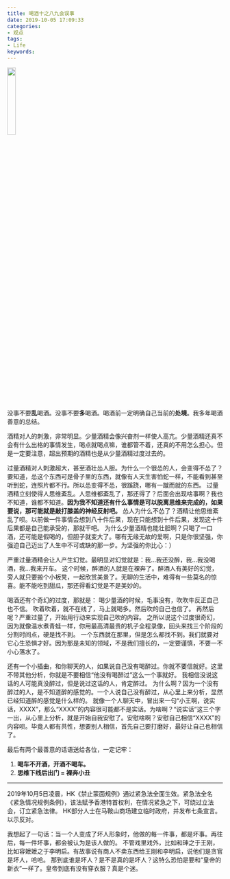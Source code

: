 ```yaml
---
title: 喝酒十之八九会误事
date: 2019-10-05 17:09:33
categories:
- 观点
tags:
- Life
keywords:
---
```


<img src="https://cdn.jsdelivr.net/gh/yigegongjiang/image_space@main/blog_img/202305300004125.jpg" width="20%">

没事不要**乱**喝酒。没事不要**多**喝酒。喝酒前一定明确自己当前的**处境**。我多年喝酒善意的总结。

酒精对人的刺激，非常明显。少量酒精会像兴奋剂一样使人高亢。少量酒精还真不会有什么出格的事情发生，喝点就喝点嘛，谁都管不着，还真的不用怎么担心。但是一定要注意，超出预期的酒精也是从少量酒精过度过去的。

<!-- more -->
过量酒精对人刺激超大，甚至酒壮怂人胆。为什么一个很怂的人，会变得不怂了？要知道，怂这个东西可是骨子里的东西，就像有人天生害怕蛇一样，不能看到甚至听到蛇，连照片都不行。所以怂变得不怂，很蹊跷，哪有一蹴而就的东西。
过量酒精立刻使得人思维紊乱。人思维都紊乱了，那还得了？后面会出现啥事啊？我也不知道，谁都不知道。**因为我不知道还有什么事情是可以脱离思维来完成的，如果要说，那可能就是敲打膝盖的神经反射吧。**
怂人为什么不怂了？酒精让他思维紊乱了呗。以前做一件事情会想到八十件后果，现在只能想到十件后果，发现这十件后果都是自己能承受的，那就干吧。
为什么少量酒精也能壮胆啊？只喝了一口酒，还可能是假喝的，但胆子就变大了。哪有无缘无故的爱啊，只是你很坚强，你强迫自己迈出了人生中不可或缺的那一步。为坚强的你比心：）

严重过量酒精会让人产生幻觉。最明显对幻觉就是：我...我还没醉，我...我没喝酒，我...我来开车。
这个时候，醉酒的人就是在裸奔了。醉酒人有美好的幻觉，旁人就只要搬个小板凳，一起欣赏美景了。无聊的生活中，难得有一些莫名的惊喜。能不能吃到甜瓜，那还得看幻觉是不是美妙的。

喝酒还有个奇幻的过度，那就是：
喝少量酒的时候，毛事没有，吹吹牛反正自己也不信。
吹着吹着，就不在线了，马上就喝多。然后吹的自己也信了。
再然后呢？严重过量了，开始用行动来实现自己吹的内容。
之所以说这个过度很奇幻，因为就像温水煮青蛙一样，你用最高清最贵的机子全程录像，回头来找三个阶段的分割时间点，硬是找不到。
一个东西就在那里，但是怎么都找不到。我们就要对它心生恐惧才好。因为那是未知的领域，不是我们擅长的，一定要谨慎，不要一不小心落水了。

还有一个小插曲，和你聊天的人，如果说自己没有喝醉过。你就不要信就好。这里不带其他分析，你就是不要相信“他没有喝醉过”这么一个事就好。
我相信没说这话的人可能真没醉过，但是说过这话的人，肯定醉过。
为什么啊？因为一个没有醉过的人，是不知道醉的感觉的。一个人说自己没有醉过，从心里上来分析，显然已经知道醉的感觉是什么样的。
就像一个人聊天中，冒出来一句“小王啊，说实话，XXXX”，那么“XXXX”的内容很可能都不是实话。为啥啊？“说实话”这三个字一出，从心里上分析，就是开始自我安慰了。安慰啥啊？安慰自己相信“XXXX”的内容呗。毕竟人都有共性，想要别人相信，首先自己要打磨好，最好让自己也相信了。

最后有两个最善意的话语送给各位，一定记牢：
1. **喝车不开酒，开酒不喝车。**
2. **思维下线后出门 = 裸奔小丑**

___

2019年10月5日凌晨，HK《禁止蒙面规例》通过紧急法全面生效。紧急法全名《紧急情况规例条例》，该法赋予香港特首权利，在情况紧急之下，可绕过立法会，订立紧急法律。
HK部分人士在马鞍山商场建立临时政府，并发布七条宣言。以示反对。

我想起了一句话：当一个人变成了坏人形象时，他做的每一件事，都是坏事。再往后，每一件坏事，都会被认为是该人做的。
不管戏里戏外，比如和珅之于王刚，比如容嬷嬷之于李明启。有故事说有商人不卖东西给王刚和李明启，说他们是贪官是坏人，哈哈。
那到底谁是坏人？是不是真的是坏人？这特么恐怕是要和“皇帝的新衣”一样了。皇帝到底有没有穿衣服？真是个迷。